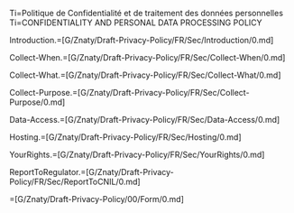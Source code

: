 Ti=Politique de Confidentialité et de traitement des données personnelles
Ti=CONFIDENTIALITY AND PERSONAL DATA PROCESSING POLICY

Introduction.=[G/Znaty/Draft-Privacy-Policy/FR/Sec/Introduction/0.md]

Collect-When.=[G/Znaty/Draft-Privacy-Policy/FR/Sec/Collect-When/0.md]

Collect-What.=[G/Znaty/Draft-Privacy-Policy/FR/Sec/Collect-What/0.md]

Collect-Purpose.=[G/Znaty/Draft-Privacy-Policy/FR/Sec/Collect-Purpose/0.md]

Data-Access.=[G/Znaty/Draft-Privacy-Policy/FR/Sec/Data-Access/0.md]

Hosting.=[G/Znaty/Draft-Privacy-Policy/FR/Sec/Hosting/0.md]

YourRights.=[G/Znaty/Draft-Privacy-Policy/FR/Sec/YourRights/0.md]

ReportToRegulator.=[G/Znaty/Draft-Privacy-Policy/FR/Sec/ReportToCNIL/0.md]

=[G/Znaty/Draft-Privacy-Policy/00/Form/0.md]